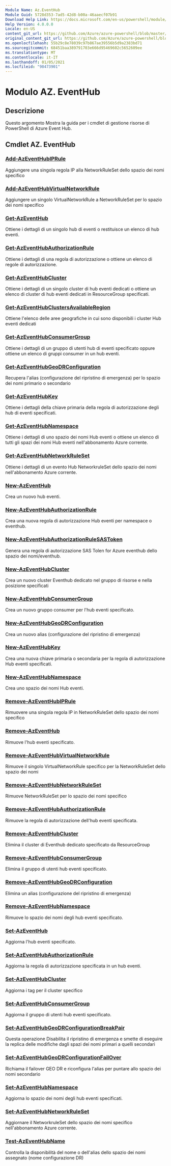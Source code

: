 ```yaml
---
Module Name: Az.EventHub
Module Guid: 5728d353-7ad5-42d8-b00a-46aaecf07b91
Download Help Link: https://docs.microsoft.com/en-us/powershell/module/az.eventhub
Help Version: 4.0.0.0
Locale: en-US
content_git_url: https://github.com/Azure/azure-powershell/blob/master/src/EventHub/EventHub/help/Az.EventHub.md
original_content_git_url: https://github.com/Azure/azure-powershell/blob/master/src/EventHub/EventHub/help/Az.EventHub.md
ms.openlocfilehash: 55b29c8e78039c97b867ae39556b5d9a2383bd71
ms.sourcegitcommit: 68451baa389791703e666d95469602c5652609ee
ms.translationtype: MT
ms.contentlocale: it-IT
ms.lasthandoff: 01/05/2021
ms.locfileid: "98473901"
---
```

# Modulo AZ. EventHub
## Descrizione
Questo argomento Mostra la guida per i cmdlet di gestione risorse di PowerShell di Azure Event Hub.

## Cmdlet AZ. EventHub
### [Add-AzEventHubIPRule](Add-AzEventHubIPRule.md)
Aggiungere una singola regola IP alla NetworkRuleSet dello spazio dei nomi specifico

### [Add-AzEventHubVirtualNetworkRule](Add-AzEventHubVirtualNetworkRule.md)
Aggiungere un singolo VirtualNetworkRule a NetworkRuleSet per lo spazio dei nomi specifico

### [Get-AzEventHub](Get-AzEventHub.md)
Ottiene i dettagli di un singolo hub di eventi o restituisce un elenco di hub eventi.

### [Get-AzEventHubAuthorizationRule](Get-AzEventHubAuthorizationRule.md)
Ottiene i dettagli di una regola di autorizzazione o ottiene un elenco di regole di autorizzazione.

### [Get-AzEventHubCluster](Get-AzEventHubCluster.md)
Ottiene i dettagli di un singolo cluster di hub eventi dedicati o ottiene un elenco di cluster di hub eventi dedicati in ResourceGroup specificati.

### [Get-AzEventHubClustersAvailableRegion](Get-AzEventHubClustersAvailableRegion.md)
Ottiene l'elenco delle aree geografiche in cui sono disponibili i cluster Hub eventi dedicati

### [Get-AzEventHubConsumerGroup](Get-AzEventHubConsumerGroup.md)
Ottiene i dettagli di un gruppo di utenti hub di eventi specificato oppure ottiene un elenco di gruppi consumer in un hub eventi.

### [Get-AzEventHubGeoDRConfiguration](Get-AzEventHubGeoDRConfiguration.md)
Recupera l'alias (configurazione del ripristino di emergenza) per lo spazio dei nomi primario o secondario

### [Get-AzEventHubKey](Get-AzEventHubKey.md)
Ottiene i dettagli della chiave primaria della regola di autorizzazione degli hub di eventi specificati.

### [Get-AzEventHubNamespace](Get-AzEventHubNamespace.md)
Ottiene i dettagli di uno spazio dei nomi Hub eventi o ottiene un elenco di tutti gli spazi dei nomi Hub eventi nell'abbonamento Azure corrente.

### [Get-AzEventHubNetworkRuleSet](Get-AzEventHubNetworkRuleSet.md)
Ottiene i dettagli di un evento Hub NetworkruleSet dello spazio dei nomi nell'abbonamento Azure corrente.

### [New-AzEventHub](New-AzEventHub.md)
Crea un nuovo hub eventi.

### [New-AzEventHubAuthorizationRule](New-AzEventHubAuthorizationRule.md)
Crea una nuova regola di autorizzazione Hub eventi per namespace o eventhub.

### [New-AzEventHubAuthorizationRuleSASToken](New-AzEventHubAuthorizationRuleSASToken.md)
Genera una regola di autorizzazione SAS Tolen for Azure eventhub dello spazio dei nomi/eventhub.

### [New-AzEventHubCluster](New-AzEventHubCluster.md)
Crea un nuovo cluster Eventhub dedicato nel gruppo di risorse e nella posizione specificati

### [New-AzEventHubConsumerGroup](New-AzEventHubConsumerGroup.md)
Crea un nuovo gruppo consumer per l'hub eventi specificato.

### [New-AzEventHubGeoDRConfiguration](New-AzEventHubGeoDRConfiguration.md)
Crea un nuovo alias (configurazione del ripristino di emergenza)

### [New-AzEventHubKey](New-AzEventHubKey.md)
Crea una nuova chiave primaria o secondaria per la regola di autorizzazione Hub eventi specificati.

### [New-AzEventHubNamespace](New-AzEventHubNamespace.md)
Crea uno spazio dei nomi Hub eventi.

### [Remove-AzEventHubIPRule](Remove-AzEventHubIPRule.md)
Rimuovere una singola regola IP in NetworkRuleSet dello spazio dei nomi specifico

### [Remove-AzEventHub](Remove-AzEventHub.md)
Rimuove l'hub eventi specificato.

### [Remove-AzEventHubVirtualNetworkRule](Remove-AzEventHubVirtualNetworkRule.md)
Rimuove il singolo VirtualNetworkRule specifico per la NetworkRuleSet dello spazio dei nomi

### [Remove-AzEventHubNetworkRuleSet](Remove-AzEventHubNetworkRuleSet.md)
Rimuove NetworkRuleSet per lo spazio dei nomi specifico

### [Remove-AzEventHubAuthorizationRule](Remove-AzEventHubAuthorizationRule.md)
Rimuove la regola di autorizzazione dell'hub eventi specificata.

### [Remove-AzEventHubCluster](Remove-AzEventHubCluster.md)
Elimina il cluster di Eventhub dedicato specificato da ResourceGroup

### [Remove-AzEventHubConsumerGroup](Remove-AzEventHubConsumerGroup.md)
Elimina il gruppo di utenti hub eventi specificato.

### [Remove-AzEventHubGeoDRConfiguration](Remove-AzEventHubGeoDRConfiguration.md)
Elimina un alias (configurazione del ripristino di emergenza)

### [Remove-AzEventHubNamespace](Remove-AzEventHubNamespace.md)
Rimuove lo spazio dei nomi degli hub eventi specificato.

### [Set-AzEventHub](Set-AzEventHub.md)
Aggiorna l'hub eventi specificato.

### [Set-AzEventHubAuthorizationRule](Set-AzEventHubAuthorizationRule.md)
Aggiorna la regola di autorizzazione specificata in un hub eventi.

### [Set-AzEventHubCluster](Set-AzEventHubCluster.md)
Aggiorna i tag per il cluster specifico

### [Set-AzEventHubConsumerGroup](Set-AzEventHubConsumerGroup.md)
Aggiorna il gruppo di utenti hub eventi specificato.

### [Set-AzEventHubGeoDRConfigurationBreakPair](Set-AzEventHubGeoDRConfigurationBreakPair.md)
Questa operazione Disabilita il ripristino di emergenza e smette di eseguire la replica delle modifiche dagli spazi dei nomi primari a quelli secondari

### [Set-AzEventHubGeoDRConfigurationFailOver](Set-AzEventHubGeoDRConfigurationFailOver.md)
Richiama il failover GEO DR e riconfigura l'alias per puntare allo spazio dei nomi secondario

### [Set-AzEventHubNamespace](Set-AzEventHubNamespace.md)
Aggiorna lo spazio dei nomi degli hub eventi specificati.

### [Set-AzEventHubNetworkRuleSet](Set-AzEventHubNetworkRuleSet.md)
Aggiornare il NetworkruleSet dello spazio dei nomi specifico nell'abbonamento Azure corrente.

### [Test-AzEventHubName](Test-AzEventHubName.md)
Controlla la disponibilità del nome o dell'alias dello spazio dei nomi assegnato (nome configurazione DR)


